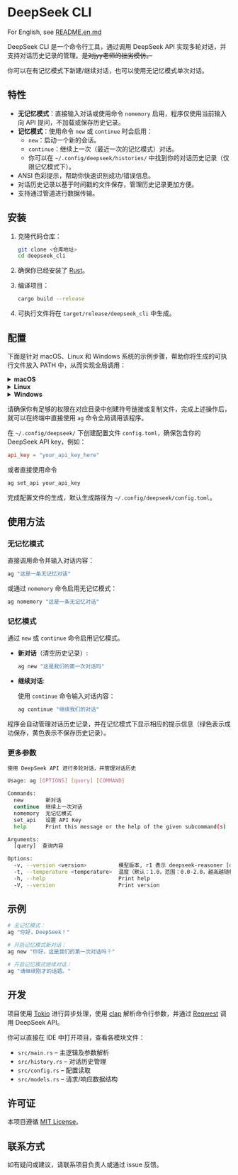 # DeepSeek CLI

For English, see [README.en.md](README.en.md)

DeepSeek CLI 是一个命令行工具，通过调用 DeepSeek API 实现多轮对话，并支持对话历史记录的管理。~~是对jyy老师的拙劣模仿。~~

你可以在有记忆模式下新建/继续对话，也可以使用无记忆模式单次对话。

## 特性

- **无记忆模式**：直接输入对话或使用命令 `nomemory` 启用，程序仅使用当前输入向 API 提问，不加载或保存历史记录。
- **记忆模式**：使用命令 `new` 或 `continue` 时会启用：
  - `new`：启动一个新的会话。
  - `continue`：继续上一次（最近一次的记忆模式）对话。
  - 你可以在 `~/.config/deepseek/histories/` 中找到你的对话历史记录（仅限记忆模式下）。
- ANSI 色彩提示，帮助你快速识别成功/错误信息。
- 对话历史记录以基于时间戳的文件保存，管理历史记录更加方便。
- 支持通过管道进行数据传输。

## 安装

1. 克隆代码仓库：

   ```sh
   git clone <仓库地址>
   cd deepseek_cli
   ```

2. 确保你已经安装了 [Rust](https://www.rust-lang.org/tools/install)。

3. 编译项目：

   ```sh
   cargo build --release
   ```

4. 可执行文件将在 `target/release/deepseek_cli` 中生成。

## 配置

下面是针对 macOS、Linux 和 Windows 系统的示例步骤，帮助你将生成的可执行文件放入 PATH 中，从而实现全局调用：

<details>
  <summary><strong>macOS</strong></summary>

  在终端中执行以下命令（需要管理员权限），将可执行文件链接到 `/usr/local/bin` 目录（通常已在 PATH 中）：

  ```bash
  sudo ln -s $(pwd)/target/release/deepseek_cli /usr/local/bin/ag
  ```
</details>

<details>
  <summary><strong>Linux</strong></summary>

  使用链接方式：
  
  ```bash
  sudo ln -s $(pwd)/target/release/deepseek_cli /usr/local/bin/ag
  ```

  或复制文件：
  
  ```bash
  sudo cp $(pwd)/target/release/deepseek_cli /usr/local/bin/ag
  ```
</details>

<details>
  <summary><strong>Windows</strong></summary>

  在管理员权限下的命令提示符或 PowerShell 中执行：
  
  ```cmd
  copy target\release\deepseek_cli.exe C:\Windows\System32\ag.exe
  ```
</details>

请确保你有足够的权限在对应目录中创建符号链接或复制文件，完成上述操作后，就可以在终端中直接使用 `ag` 命令全局调用该程序。

在 `~/.config/deepseek/` 下创建配置文件 `config.toml`，确保包含你的 DeepSeek API key，例如：

```toml
api_key = "your_api_key_here"
```

或者直接使用命令

```sh
ag set_api your_api_key
```

完成配置文件的生成，默认生成路径为 `~/.config/deepseek/config.toml`。

## 使用方法

### 无记忆模式

直接调用命令并输入对话内容：

```sh
ag "这是一条无记忆对话"
```

或通过 `nomemory` 命令启用无记忆模式：

```sh
ag nomemory "这是一条无记忆对话"
```

### 记忆模式

通过 `new` 或 `continue` 命令启用记忆模式。

- **新对话**（清空历史记录）:

  ```sh
  ag new "这是我们的第一次对话吗"
  ```

- **继续对话**:
  
  使用 `continue` 命令输入对话内容：

  ```sh
  ag continue "继续我们的对话"
  ```

程序会自动管理对话历史记录，并在记忆模式下显示相应的提示信息（绿色表示成功保存，黄色表示不保存历史记录）。

### 更多参数

```sh
使用 DeepSeek API 进行多轮对话，并管理对话历史

Usage: ag [OPTIONS] [query] [COMMAND]

Commands:
  new       新对话
  continue  继续上一次对话
  nomemory  无记忆模式
  set_api   设置 API Key
  help      Print this message or the help of the given subcommand(s)

Arguments:
  [query]  查询内容

Options:
  -v, --version <version>          模型版本, r1 表示 deepseek-reasoner [default: v3]
  -t, --temperature <temperature>  温度（默认：1.0，范围：0.0-2.0，越高越随机） [default: 1.0]
  -h, --help                       Print help
  -V, --version                    Print version
```

## 示例

```sh
# 无记忆模式：
ag "你好，DeepSeek！"

# 开启记忆模式新对话：
ag new "你好，这是我们的第一次对话吗？"

# 开启记忆模式继续对话：
ag "请继续刚才的话题。"
```

## 开发

项目使用 [Tokio](https://docs.rs/tokio) 进行异步处理，使用 [clap](https://docs.rs/clap) 解析命令行参数，并通过 [Reqwest](https://docs.rs/reqwest) 调用 DeepSeek API。

你可以直接在 IDE 中打开项目，查看各模块文件：
- `src/main.rs` – 主逻辑及参数解析
- `src/history.rs` – 对话历史管理
- `src/config.rs` – 配置读取
- `src/models.rs` – 请求/响应数据结构

## 许可证

本项目遵循 [MIT License](LICENSE)。

## 联系方式

如有疑问或建议，请联系项目负责人或通过 issue 反馈。